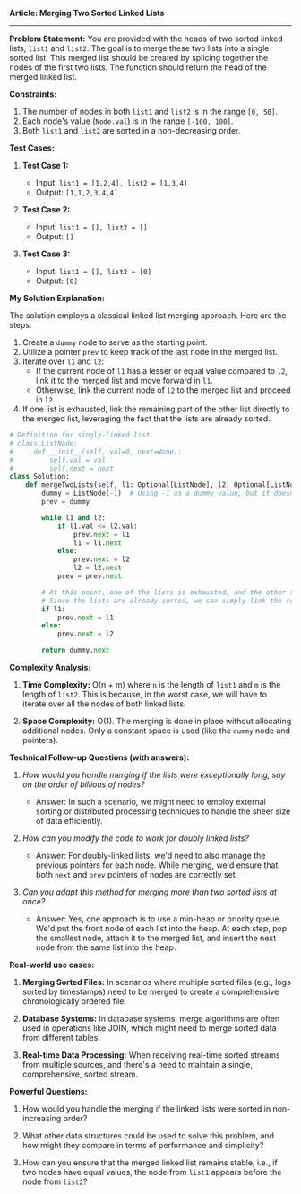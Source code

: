 **Article: Merging Two Sorted Linked Lists**

---

**Problem Statement:**
You are provided with the heads of two sorted linked lists, `list1` and `list2`. The goal is to merge these two lists into a single sorted list. This merged list should be created by splicing together the nodes of the first two lists. The function should return the head of the merged linked list.

**Constraints:**

1. The number of nodes in both `list1` and `list2` is in the range `[0, 50]`.
2. Each node's value (`Node.val`) is in the range `[-100, 100]`.
3. Both `list1` and `list2` are sorted in a non-decreasing order.

**Test Cases:**

1. **Test Case 1:**
    - Input: `list1 = [1,2,4], list2 = [1,3,4]`
    - Output: `[1,1,2,3,4,4]`
    
2. **Test Case 2:**
    - Input: `list1 = [], list2 = []`
    - Output: `[]`
    
3. **Test Case 3:**
    - Input: `list1 = [], list2 = [0]`
    - Output: `[0]`

**My Solution Explanation:**

The solution employs a classical linked list merging approach. Here are the steps:

1. Create a `dummy` node to serve as the starting point.
2. Utilize a pointer `prev` to keep track of the last node in the merged list.
3. Iterate over `l1` and `l2`:
    - If the current node of `l1` has a lesser or equal value compared to `l2`, link it to the merged list and move forward in `l1`.
    - Otherwise, link the current node of `l2` to the merged list and proceed in `l2`.
4. If one list is exhausted, link the remaining part of the other list directly to the merged list, leveraging the fact that the lists are already sorted.

```python
# Definition for singly-linked list.
# class ListNode:
#     def __init__(self, val=0, next=None):
#         self.val = val
#         self.next = next
class Solution:
    def mergeTwoLists(self, l1: Optional[ListNode], l2: Optional[ListNode]) -> Optional[ListNode]:
        dummy = ListNode(-1)  # Using -1 as a dummy value, but it doesn't matter since it won't be part of the final list
        prev = dummy

        while l1 and l2:
            if l1.val <= l2.val:
                prev.next = l1
                l1 = l1.next
            else:
                prev.next = l2
                l2 = l2.next
            prev = prev.next

        # At this point, one of the lists is exhausted, and the other still might have nodes. 
        # Since the lists are already sorted, we can simply link the remaining nodes.
        if l1:
            prev.next = l1
        else:
            prev.next = l2

        return dummy.next
```

**Complexity Analysis:**

1. **Time Complexity:** O(n + m) where `n` is the length of `list1` and `m` is the length of `list2`. This is because, in the worst case, we will have to iterate over all the nodes of both linked lists.

2. **Space Complexity:** O(1). The merging is done in place without allocating additional nodes. Only a constant space is used (like the `dummy` node and pointers).

**Technical Follow-up Questions (with answers):**

1. *How would you handle merging if the lists were exceptionally long, say on the order of billions of nodes?*
   - Answer: In such a scenario, we might need to employ external sorting or distributed processing techniques to handle the sheer size of data efficiently.

2. *How can you modify the code to work for doubly linked lists?*
   - Answer: For doubly-linked lists, we'd need to also manage the previous pointers for each node. While merging, we'd ensure that both `next` and `prev` pointers of nodes are correctly set.

3. *Can you adapt this method for merging more than two sorted lists at once?*
   - Answer: Yes, one approach is to use a min-heap or priority queue. We'd put the front node of each list into the heap. At each step, pop the smallest node, attach it to the merged list, and insert the next node from the same list into the heap.

**Real-world use cases:**

1. **Merging Sorted Files:** In scenarios where multiple sorted files (e.g., logs sorted by timestamps) need to be merged to create a comprehensive chronologically ordered file.

2. **Database Systems:** In database systems, merge algorithms are often used in operations like JOIN, which might need to merge sorted data from different tables.

3. **Real-time Data Processing:** When receiving real-time sorted streams from multiple sources, and there's a need to maintain a single, comprehensive, sorted stream.

**Powerful Questions:**

1. How would you handle the merging if the linked lists were sorted in non-increasing order?
   
2. What other data structures could be used to solve this problem, and how might they compare in terms of performance and simplicity?

3. How can you ensure that the merged linked list remains stable, i.e., if two nodes have equal values, the node from `list1` appears before the node from `list2`?